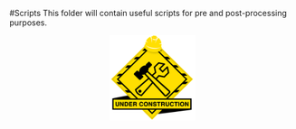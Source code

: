 #Scripts
This folder will contain useful scripts for pre and post-processing purposes.

<p align="center">
   <img src="../Wiki_info/img/under_construction.png" width="30%" height="10%"/>
</p>